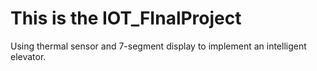 # This is the IOT_FInalProject

Using thermal sensor and 7-segment display to implement an intelligent elevator.
